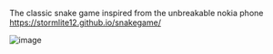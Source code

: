  The classic snake game inspired from the unbreakable nokia phone                                                           
 https://stormlite12.github.io/snakegame/

![image](https://github.com/user-attachments/assets/a77920bb-57f8-4a66-80a0-2e87ad0ef64a)
